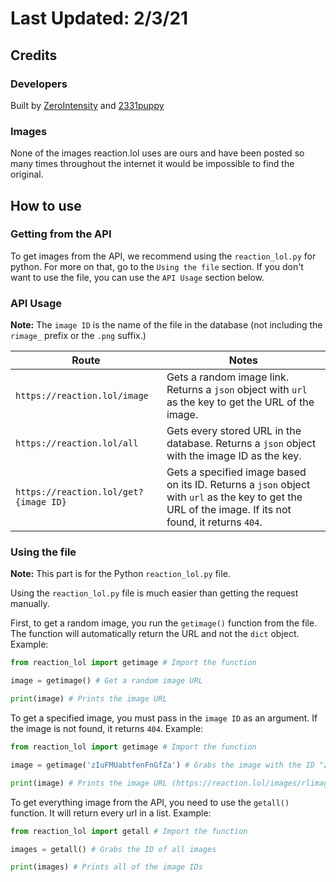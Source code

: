 # Last Updated: 2/3/21

## Credits

### Developers

Built by [ZeroIntensity](https://github.com/ZeroIntensity) and [2331puppy](https://github.com/2231puppy)

### Images
None of the images reaction.lol uses are ours and have been posted so many times throughout the internet it would be impossible to find the original.

## How to use

### Getting from the API
To get images from the API, we recommend using the `reaction_lol.py` for python. For more on that, go to the `Using the file` section. If you don't want to use the file, you can use the `API Usage` section below.

### API Usage
**Note:** The `image ID` is the name of the file in the database (not including the `rimage_` prefix or the `.png` suffix.)

|Route|Notes|
|----|-----|
|`https://reaction.lol/image`|Gets a random image link. Returns a `json` object with `url` as the key to get the URL of the image.|
|`https://reaction.lol/all`|Gets every stored URL in the database. Returns a `json` object with the image ID as the key.|
|`https://reaction.lol/get?{image ID}`|Gets a specified image based on its ID. Returns a `json` object with `url` as the key to get the URL of the image. If its not found, it returns `404`.|

### Using the file

**Note:** This part is for the Python `reaction_lol.py` file. 

Using the `reaction_lol.py` file is much easier than getting the request manually.


First, to get a random image, you run the `getimage()` function from the file. The function will automatically return the URL and not the `dict` object. Example:

```py
from reaction_lol import getimage # Import the function

image = getimage() # Get a random image URL

print(image) # Prints the image URL
```

To get a specified image, you must pass in the `image ID` as an argument. If the image is not found, it returns `404`. Example:

```py
from reaction_lol import getimage # Import the function

image = getimage('zIuFMUabtfenFnGfZa') # Grabs the image with the ID "zIuFMUabtfenFnGfZa"

print(image) # Prints the image URL (https://reaction.lol/images/rlimage_zIuFMUabtfenFnGfZa.png)
```

To get everything image from the API, you need to use the `getall()` function. It will return every url in a list. Example:

```py
from reaction_lol import getall # Import the function

images = getall() # Grabs the ID of all images

print(images) # Prints all of the image IDs
```